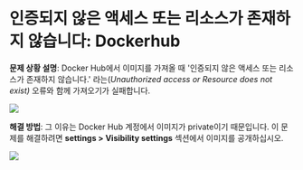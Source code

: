 # 인증되지 않은 액세스 또는 리소스가 존재하지 않습니다: Dockerhub

**문제 상황 설명**: Docker Hub에서 이미지를 가져올 때 '인증되지 않은 액세스 또는 리소스가 존재하지 않습니다.' 라는(_Unauthorized access or Resource does not exist)_ 오류와 함께 가져오기가 실패합니다.

![](../../../../.gitbook/assets/screen-shot-2021-04-28-at-2.13.11-am.png)

**해결 방법**: 그 이유는 Docker Hub 계정에서 이미지가 private이기 때문입니다. 이 문제를 해결하려면 **settings > Visibility settings** 섹션에서 이미지를 공개하십시오.

![](../../../../.gitbook/assets/screen-shot-2021-04-28-at-2.24.55-am.png)

